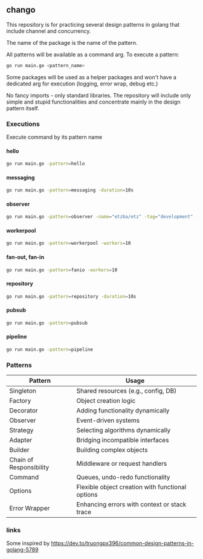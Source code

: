 ## chango

This repository is for practicing several design patterns in golang that include channel and concurrency.

The name of the package is the name of the pattern. 

All patterns will be available as a command arg. To execute a pattern:

```sh
go run main.go <pattern_name>
```

Some packages will be used as a helper packages and won't have a dedicated arg for execution (logging, error wrap, debug etc.)

No fancy imports - only standard libraries. The repository will include only simple and stupid functionalities and concentrate mainly in the design pattern itself.

### Executions

Execute command by its pattern name

#### hello

```sh
go run main.go -pattern=hello
```

#### messaging

```sh
go run main.go -pattern=messaging -duration=10s
```

#### observer

```sh
go run main.go -pattern=observer -name="etzba/etz" -tag="development" -sha="sha256:111111111111111111111111111111111111"
```

#### workerpool

```sh
go run main.go -pattern=workerpool -workers=10
```

#### fan-out, fan-in

```sh
go run main.go -pattern=fanio -workers=10
```

#### repository

```sh
go run main.go -pattern=repository -duration=10s
```

#### pubsub

```sh
go run main.go -pattern=pubsub
```

#### pipeline

```sh
go run main.go -pattern=pipeline
```

### Patterns

| Pattern	| Usage  |
|-----------|--------|
| Singleton |	Shared resources (e.g., config, DB) |
| Factory	| Object creation logic |
| Decorator | Adding functionality dynamically |
| Observer  | Event-driven systems |
| Strategy  | Selecting algorithms dynamically |
| Adapter   | Bridging incompatible interfaces |
| Builder	| Building complex objects |
| Chain of Responsibility	| Middleware or request handlers |
| Command	| Queues, undo-redo functionality |
| Options	| Flexible object creation with functional options |
| Error Wrapper | Enhancing errors with context or stack trace |

### links

Some inspired by https://dev.to/truongpx396/common-design-patterns-in-golang-5789